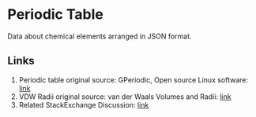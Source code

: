 # Periodic Table

Data about chemical elements arranged in JSON format.

## Links

1. Periodic table original source: GPeriodic, Open source Linux software: [link](http://gperiodic.seul.org/)
2. VDW Radii original source: van der Waals Volumes and Radii: [link](https://pubs.acs.org/doi/10.1021/j100785a001)
2. Related StackExchange Discussion: [link](https://chemistry.stackexchange.com/questions/2793/where-can-i-find-a-downloadable-spreadsheet-of-element-properties#answer-2794)
